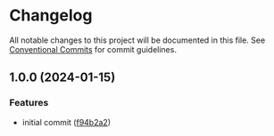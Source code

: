 # Changelog

All notable changes to this project will be documented in this file. See
[Conventional Commits](https://conventionalcommits.org) for commit guidelines.

## 1.0.0 (2024-01-15)


### Features

* initial commit ([f94b2a2](https://github.com/rdeak/semantic-release-config/commit/f94b2a2be639ec5aef7917b8f244b6ea67ddaa9f))
